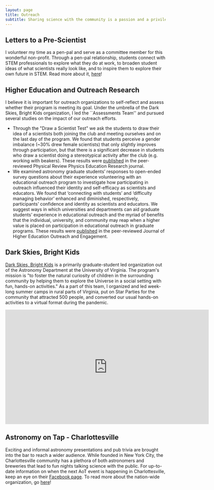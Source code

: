 ```yaml
---
layout: page
title: Outreach
subtitle: Sharing science with the community is a passion and a privilege. Below are various organizations and projects I have been involved with over the years.
---
```


## Letters to a Pre-Scientist

I volunteer my time as a pen-pal and serve as a committee member for this wonderful non-profit. Through a pen-pal relationship, students connect with STEM professionals to explore what they do at work, to broaden student ideas of what scientists really look like, and to inspire them to explore their own future in STEM. Read more about it, [here](https://prescientist.org/about-us/)!

## Higher Education and Outreach Research

I believe it is important for outreach organizations to self-reflect and assess whether their program is meeting its goal. Under the umbrella of the Dark Skies, Bright Kids organization, I led the ``Assessments Team'' and pursued several studies on the impact of our outreach efforts.
* Through the "Draw a Scientist Test" we ask the students to draw their idea of a scientists both joining the club and meeting ourselves and on the last day of the program. We found that students perceive a gender imbalance (~30% drew female scientists) that only slightly improves through participation, but that there is a significant decrease in students who draw a scientist doing a stereotypical activity after the club (e.g. working with beakers). These results were [published](https://journals.aps.org/prper/abstract/10.1103/PhysRevPhysEducRes.16.010131) in the peer-reviewed Physical Review Physics Education Research journal.
* We examined astronomy graduate students’ responses to open-ended survey questions about their experience volunteering with an educational outreach program to investigate how participating in outreach influenced their identity and self-efficacy as scientists and educators. We found that ‘connecting with students’ and ‘difficulty managing behavior’ enhanced and diminished, respectively, participants’ confidence and identity as scientists and educators. We suggest ways in which universities and departments can aid graduate students’ experience in educational outreach and the myriad of benefits that the individual, university, and community may reap when a higher value is placed on participation in educational outreach in graduate programs. These results were [published](https://openjournals.libs.uga.edu/jheoe/article/view/2752) in the peer-reviewed Journal of Higher Education Outreach and Engagement.

## Dark Skies, Bright Kids

[Dark Skies, Bright Kids](https://darkskiesbrightkids.com) is a primarily graduate-student led organization out of the Astronomy Department at the University of Virginia. The program's mission is "to foster the natural curiosity of children in the surrounding community by helping them to explore the Universe in a social setting with fun, hands-on activities." As a part of this team, I organized and led week-long summer camps in rural parts of Virginia, put on Star Parties for the community that attracted 500 people, and converted our usual hands-on activities to a virtual format during the pandemic. 

<div class = "videoWrapper">
<iframe width="640" height="360" src="https://www.youtube.com/embed/kaVYiUD7JwA" title="YouTube video player" frameborder="0" allow="accelerometer; autoplay; clipboard-write; encrypted-media; gyroscope; picture-in-picture" allowfullscreen></iframe>
  </div>
  
## Astronomy on Tap - Charlottesville

Exciting and informal astronomy presentations and pub trivia are brought into the bar to reach a wider audience. While founded in New York City, the Charlottesville community has a plethora of both astronomers and breweries that lead to fun nights talking science with the public. For up-to-date information on when the next AoT event is happening in Charlottesville, keep an eye on their [Facebook page](https://www.facebook.com/pg/aotcville/posts/?ref=page_internal). To read more about the nation-wide organization, go [here](https://astronomyontap.org/)!
